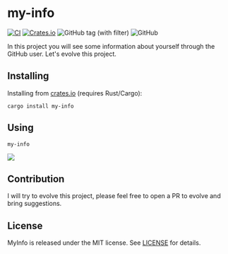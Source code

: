 # my-info
[![CI](https://github.com/joaolfp/MyInfo/actions/workflows/CI.yml/badge.svg)](https://github.com/joaolfp/MyInfo/actions/workflows/CI.yml)
[![Crates.io](https://img.shields.io/crates/v/my-info)](https://crates.io/crates/my-info)
![GitHub tag (with filter)](https://img.shields.io/github/v/tag/joaolfp/MyInfo)
![GitHub](https://img.shields.io/github/license/joaolfp/MyInfo)

In this project you will see some information about yourself through the GitHub user. Let's evolve this project.

## Installing
Installing from [crates.io](https://crates.io/) (requires Rust/Cargo):

```shell
cargo install my-info
```

## Using

```shell
my-info
```

<img src="https://github.com/joaolfp/MyInfo/blob/main/assets/example.png">

## Contribution

I will try to evolve this project, please feel free to open a PR to evolve and bring suggestions.

## License
MyInfo is released under the MIT license. See [LICENSE](https://github.com/joaolfp/MyInfo/blob/main/LICENSE) for details.